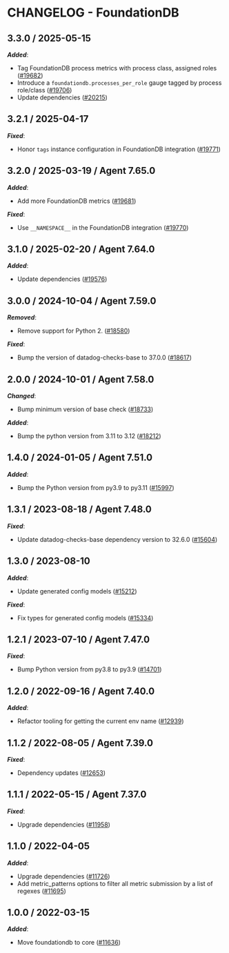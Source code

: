 # CHANGELOG - FoundationDB

<!-- towncrier release notes start -->

## 3.3.0 / 2025-05-15

***Added***:

* Tag FoundationDB process metrics with process class, assigned roles ([#19682](https://github.com/DataDog/integrations-core/pull/19682))
* Introduce a `foundationdb.processes_per_role` gauge tagged by process role/class ([#19706](https://github.com/DataDog/integrations-core/pull/19706))
* Update dependencies ([#20215](https://github.com/DataDog/integrations-core/pull/20215))

## 3.2.1 / 2025-04-17

***Fixed***:

* Honor `tags` instance configuration in FoundationDB integration ([#19771](https://github.com/DataDog/integrations-core/pull/19771))

## 3.2.0 / 2025-03-19 / Agent 7.65.0

***Added***:

* Add more FoundationDB metrics ([#19681](https://github.com/DataDog/integrations-core/pull/19681))

***Fixed***:

* Use `__NAMESPACE__` in the FoundationDB integration ([#19770](https://github.com/DataDog/integrations-core/pull/19770))

## 3.1.0 / 2025-02-20 / Agent 7.64.0

***Added***:

* Update dependencies ([#19576](https://github.com/DataDog/integrations-core/pull/19576))

## 3.0.0 / 2024-10-04 / Agent 7.59.0

***Removed***:

* Remove support for Python 2. ([#18580](https://github.com/DataDog/integrations-core/pull/18580))

***Fixed***:

* Bump the version of datadog-checks-base to 37.0.0 ([#18617](https://github.com/DataDog/integrations-core/pull/18617))

## 2.0.0 / 2024-10-01 / Agent 7.58.0

***Changed***:

* Bump minimum version of base check ([#18733](https://github.com/DataDog/integrations-core/pull/18733))

***Added***:

* Bump the python version from 3.11 to 3.12 ([#18212](https://github.com/DataDog/integrations-core/pull/18212))

## 1.4.0 / 2024-01-05 / Agent 7.51.0

***Added***:

* Bump the Python version from py3.9 to py3.11 ([#15997](https://github.com/DataDog/integrations-core/pull/15997))

## 1.3.1 / 2023-08-18 / Agent 7.48.0

***Fixed***:

* Update datadog-checks-base dependency version to 32.6.0 ([#15604](https://github.com/DataDog/integrations-core/pull/15604))

## 1.3.0 / 2023-08-10

***Added***:

* Update generated config models ([#15212](https://github.com/DataDog/integrations-core/pull/15212))

***Fixed***:

* Fix types for generated config models ([#15334](https://github.com/DataDog/integrations-core/pull/15334))

## 1.2.1 / 2023-07-10 / Agent 7.47.0

***Fixed***:

* Bump Python version from py3.8 to py3.9 ([#14701](https://github.com/DataDog/integrations-core/pull/14701))

## 1.2.0 / 2022-09-16 / Agent 7.40.0

***Added***:

* Refactor tooling for getting the current env name ([#12939](https://github.com/DataDog/integrations-core/pull/12939))

## 1.1.2 / 2022-08-05 / Agent 7.39.0

***Fixed***:

* Dependency updates ([#12653](https://github.com/DataDog/integrations-core/pull/12653))

## 1.1.1 / 2022-05-15 / Agent 7.37.0

***Fixed***:

* Upgrade dependencies ([#11958](https://github.com/DataDog/integrations-core/pull/11958))

## 1.1.0 / 2022-04-05

***Added***:

* Upgrade dependencies ([#11726](https://github.com/DataDog/integrations-core/pull/11726))
* Add metric_patterns options to filter all metric submission by a list of regexes ([#11695](https://github.com/DataDog/integrations-core/pull/11695))

## 1.0.0 / 2022-03-15

***Added***:

* Move foundationdb to core ([#11636](https://github.com/DataDog/integrations-core/pull/11636))
